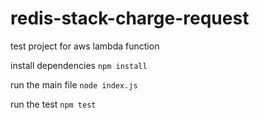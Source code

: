 # redis-stack-charge-request
test project for aws lambda function

install dependencies `npm install`

run the main file `node index.js`

run the test `npm test`
